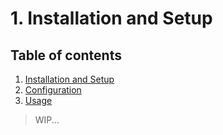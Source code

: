 # 1. Installation and Setup

## Table of contents

  1. [Installation and Setup](1-Installation-and-Setup.md)
  2. [Configuration](2-Configuration.md)
  3. [Usage](3-Usage.md)
  
> WIP...
